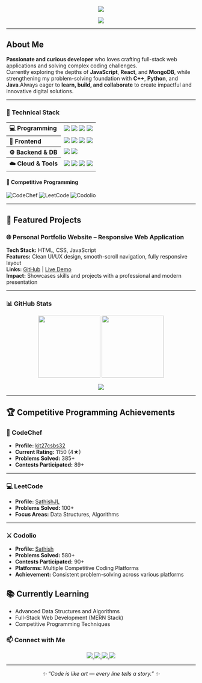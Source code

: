 
<p align="center">
  <img src="https://capsule-render.vercel.app/api?type=rounded&color=gradient&customColorList=4,18,42,63,89&height=130&section=header&text=%20LOURDU%20SATHISH%20J%20&fontSize=45&fontAlignY=35&animation=twinkling&fontColor=000000&stroke=000000&strokeWidth=0&desc=💻%20Full%20Stack%20Developer%20%7C%20Competitive%20Programmer&descAlignY=70&descSize=20&descColor=000000" />
</p>





<p align="center">
  <img src="https://readme-typing-svg.herokuapp.com?font=Orbitron&size=25&color=00FFFF&center=true&vCenter=true&width=600&lines=💻+Building+the+Future+One+Line+at+a+Time;☁️+Dream+Big,+Code+Bigger;🚀+Welcome+to+My+Digital+Universe">
</p>



---
##  About Me

 **Passionate and curious developer** who loves crafting full-stack web applications and solving complex coding challenges.  
 Currently exploring the depths of **JavaScript**, **React**, and **MongoDB**, while strengthening my problem-solving foundation with **C++**, **Python**, and **Java**.Always eager to **learn, build, and collaborate** to create impactful and innovative digital solutions.


---

### 🧩 Technical Stack
<table>
  <tr>
    <th align="left">💻 Programming</th>
    <td>
      <img src="https://img.shields.io/badge/C-00599C?style=for-the-badge&logo=c&logoColor=white"/ <a href="https://codolio.com/profile/Sathish"></a>
      <img src="https://img.shields.io/badge/C++-00599C?style=for-the-badge&logo=cplusplus&logoColor=white"/>
      <img src="https://img.shields.io/badge/Python-3776AB?style=for-the-badge&logo=python&logoColor=white"/>
      <img src="https://img.shields.io/badge/Java-007396?style=for-the-badge&logo=openjdk&logoColor=white"/>
    </td>
  </tr>
  <tr>
    <th align="left">🎨 Frontend</th>
    <td>
      <img src="https://img.shields.io/badge/React-20232A?style=for-the-badge&logo=react&logoColor=61DAFB"/>
      <img src="https://img.shields.io/badge/HTML5-E34F26?style=for-the-badge&logo=html5&logoColor=white"/>
      <img src="https://img.shields.io/badge/CSS3-1572B6?style=for-the-badge&logo=css3&logoColor=white"/>
      <img src="https://img.shields.io/badge/JavaScript-F7DF1E?style=for-the-badge&logo=javascript&logoColor=black"/>
    </td>
  </tr>
  <tr>
    <th align="left">⚙️ Backend & DB</th>
    <td>
      <img src="https://img.shields.io/badge/Node.js-43853D?style=for-the-badge&logo=node-dot-js&logoColor=white"/>
      <img src="https://img.shields.io/badge/MongoDB-4EA94B?style=for-the-badge&logo=mongodb&logoColor=white"/>
    </td>
  </tr>
  <tr>
    <th align="left">☁️ Cloud & Tools</th>
    <td>
      <img src="https://img.shields.io/badge/Git-F05032?style=for-the-badge&logo=git&logoColor=white"/>
      <img src="https://img.shields.io/badge/GitHub-100000?style=for-the-badge&logo=github&logoColor=white"/>
      <img src="https://img.shields.io/badge/VS%20Code-0078d7?style=for-the-badge&logo=visual-studio-code&logoColor=white"/>
      <img src="https://img.shields.io/badge/Cursor-000000?style=for-the-badge&logo=cursor&logoColor=white"/>
    </td>
  </tr>
</table>



#### 🧠 Competitive Programming
![CodeChef](https://img.shields.io/badge/CodeChef-5B4638?style=for-the-badge&logo=codechef&logoColor=white)
![LeetCode](https://img.shields.io/badge/LeetCode-FFA116?style=for-the-badge&logo=leetcode&logoColor=black)
![Codolio](https://img.shields.io/badge/Codolio-000000?style=for-the-badge)

---

## 💼 Featured Projects

### 🌐 Personal Portfolio Website – Responsive Web Application
**Tech Stack:** HTML, CSS, JavaScript  
**Features:** Clean UI/UX design, smooth-scroll navigation, fully responsive layout  
**Links:** [GitHub](https://github.com/) | [Live Demo](https://portfolio-amber-gamma-74.vercel.app/)  
**Impact:** Showcases skills and projects with a professional and modern presentation  

---

### 📊 GitHub Stats

<p align="center">
  <img src="https://github-readme-stats.vercel.app/api?username=sathish1807j&show_icons=true&theme=tokyonight" height="165"/>
  <img src="https://github-readme-streak-stats.herokuapp.com/?user=sathish1807j&theme=tokyonight" height="165"/>
</p>

<p align="center">
  <img src="https://github-readme-stats.vercel.app/api/top-langs/?username=sathish1807j&layout=compact&theme=tokyonight" />
</p>

---

## 🏆 Competitive Programming Achievements

### 🧮 CodeChef
- **Profile:** [kit27csbs32](https://www.codechef.com/users/kit27csbs32)  
- **Current Rating:** 1150 (4★)  
- **Problems Solved:** 385+  
- **Contests Participated:** 89+  

---

### 💻 LeetCode
- **Profile:** [SathishJL](https://leetcode.com/u/user2441at/)  
- **Problems Solved:** 100+  
- **Focus Areas:** Data Structures, Algorithms

---

### ⚔️ Codolio
- **Profile:** [Sathish](https://codolio.com/profile/Sathish)  
- **Problems Solved:** 580+  
- **Contests Participated:** 90+  
- **Platforms:** Multiple Competitive Coding Platforms  
- **Achievement:** Consistent problem-solving across various platforms  

## 📚 Currently Learning

- Advanced Data Structures and Algorithms  
- Full-Stack Web Development (MERN Stack)  
- Competitive Programming Techniques   


### 📫 Connect with Me

<p align="center">
  <a href="https://www.linkedin.com/in/lourdu-sathish-bb8938292/">
    <img src="https://img.shields.io/badge/LinkedIn-0A66C2?style=for-the-badge&logo=linkedin&logoColor=white"/>
  </a>
  <a href="mailto:kit27.csbs32@mail.com">
    <img src="https://img.shields.io/badge/Gmail-D14836?style=for-the-badge&logo=gmail&logoColor=white"/>
  </a>
  <a href="https://leetcode.com/u/user2441at/">
    <img src="https://img.shields.io/badge/LeetCode-FFA116?style=for-the-badge&logo=leetcode&logoColor=black"/>
  </a>
  <a href="https://codolio.com/profile/Sathish">
    <img src="https://img.shields.io/badge/Codolio-FF6F00?style=for-the-badge&logo=codio&logoColor=white"/>
  </a>
</p>


---

<p align="center">
  <i>✨ “Code is like art — every line tells a story.” ✨</i>
</p>
